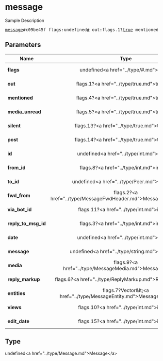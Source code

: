 # message

Sample Description

<pre>
<a href="../constructor/message.md">message</a>#c09be45f flags:undefined<a href="../type/#.md">#</a> out:flags.1?<a href="../type/true.md">true</a> mentioned:flags.4?<a href="../type/true.md">true</a> media_unread:flags.5?<a href="../type/true.md">true</a> silent:flags.13?<a href="../type/true.md">true</a> post:flags.14?<a href="../type/true.md">true</a> id:undefined<a href="../type/int.md">int</a> from_id:flags.8?<a href="../type/int.md">int</a> to_id:undefined<a href="../type/Peer.md">Peer</a> fwd_from:flags.2?<a href="../type/MessageFwdHeader.md">MessageFwdHeader</a> via_bot_id:flags.11?<a href="../type/int.md">int</a> reply_to_msg_id:flags.3?<a href="../type/int.md">int</a> date:undefined<a href="../type/int.md">int</a> message:undefined<a href="../type/string.md">string</a> media:flags.9?<a href="../type/MessageMedia.md">MessageMedia</a> reply_markup:flags.6?<a href="../type/ReplyMarkup.md">ReplyMarkup</a> entities:flags.7?Vector&lt;<a href="../type/MessageEntity.md">MessageEntity</a>&gt; views:flags.10?<a href="../type/int.md">int</a> edit_date:flags.15?<a href="../type/int.md">int</a> = undefined<a href="../type/Message.md">Message</a>;
</pre>

## Parameters

| Name | Type | Description |
|------|:----:|-------------|
| **flags** | undefined&lt;a href=&#34;../type/#.md&#34;&gt;#&lt;/a&gt; | Param description |
| **out** | flags.1?&lt;a href=&#34;../type/true.md&#34;&gt;true&lt;/a&gt; | Param description |
| **mentioned** | flags.4?&lt;a href=&#34;../type/true.md&#34;&gt;true&lt;/a&gt; | Param description |
| **media_unread** | flags.5?&lt;a href=&#34;../type/true.md&#34;&gt;true&lt;/a&gt; | Param description |
| **silent** | flags.13?&lt;a href=&#34;../type/true.md&#34;&gt;true&lt;/a&gt; | Param description |
| **post** | flags.14?&lt;a href=&#34;../type/true.md&#34;&gt;true&lt;/a&gt; | Param description |
| **id** | undefined&lt;a href=&#34;../type/int.md&#34;&gt;int&lt;/a&gt; | Param description |
| **from_id** | flags.8?&lt;a href=&#34;../type/int.md&#34;&gt;int&lt;/a&gt; | Param description |
| **to_id** | undefined&lt;a href=&#34;../type/Peer.md&#34;&gt;Peer&lt;/a&gt; | Param description |
| **fwd_from** | flags.2?&lt;a href=&#34;../type/MessageFwdHeader.md&#34;&gt;MessageFwdHeader&lt;/a&gt; | Param description |
| **via_bot_id** | flags.11?&lt;a href=&#34;../type/int.md&#34;&gt;int&lt;/a&gt; | Param description |
| **reply_to_msg_id** | flags.3?&lt;a href=&#34;../type/int.md&#34;&gt;int&lt;/a&gt; | Param description |
| **date** | undefined&lt;a href=&#34;../type/int.md&#34;&gt;int&lt;/a&gt; | Param description |
| **message** | undefined&lt;a href=&#34;../type/string.md&#34;&gt;string&lt;/a&gt; | Param description |
| **media** | flags.9?&lt;a href=&#34;../type/MessageMedia.md&#34;&gt;MessageMedia&lt;/a&gt; | Param description |
| **reply_markup** | flags.6?&lt;a href=&#34;../type/ReplyMarkup.md&#34;&gt;ReplyMarkup&lt;/a&gt; | Param description |
| **entities** | flags.7?Vector&amp;lt;&lt;a href=&#34;../type/MessageEntity.md&#34;&gt;MessageEntity&lt;/a&gt;&amp;gt; | Param description |
| **views** | flags.10?&lt;a href=&#34;../type/int.md&#34;&gt;int&lt;/a&gt; | Param description |
| **edit_date** | flags.15?&lt;a href=&#34;../type/int.md&#34;&gt;int&lt;/a&gt; | Param description |

## Type

undefined&lt;a href=&#34;../type/Message.md&#34;&gt;Message&lt;/a&gt;
